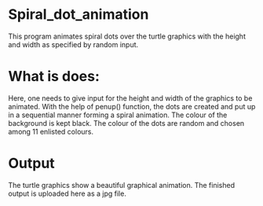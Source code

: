 # Spiral_dot_animation
This program animates spiral dots over the turtle graphics with the height and width as specified by random input.
# What is does:
Here, one needs to give input for the height and width of the graphics to be animated.
With the help of penup() function, the dots are created and put up in a sequential manner forming a spiral animation.
The colour of the background is kept black.
The colour of the dots are random and chosen among 11 enlisted colours.
# Output
The turtle graphics show a beautiful graphical animation.
The finished output is uploaded here as a jpg file.
